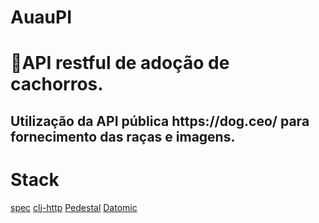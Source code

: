 # AuauPI
<h1>🐶API restful de adoção de cachorros.</h1> 

<h2>Utilização da API pública https://dog.ceo/ para fornecimento das raças e imagens.</h2>

<h1>Stack</h1>

<a href="https://clojure.org/guides/spec">spec</a>
<a href="https://github.com/dakrone/clj-http">clj-http</a>
<a href="https://github.com/pedestal/pedestal">Pedestal</a>
<a href="https://docs.datomic.com/cloud/dev-local.html">Datomic</a>
